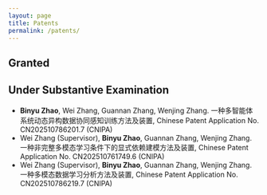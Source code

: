 ```yaml
---
layout: page
title: Patents
permalink: /patents/
---
```


## Granted

## Under Substantive Examination
- **Binyu Zhao**, Wei Zhang, Guannan Zhang, Wenjing Zhang. 一种多智能体系统动态异构数据协同感知训练方法及装置, Chinese Patent Application No. CN202510786201.7 (CNIPA)
- Wei Zhang (Supervisor), **Binyu Zhao**, Guannan Zhang, Wenjing Zhang. 一种非完整多模态学习条件下的显式依赖建模方法及装置, Chinese Patent Application No. CN202510761749.6 (CNIPA)
- Wei Zhang (Supervisor), **Binyu Zhao**, Guannan Zhang, Wenjing Zhang. 一种多模态数据学习分析方法及装置, Chinese Patent Application No. CN202510786219.7 (CNIPA)